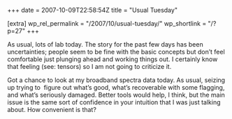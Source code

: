 +++
date = 2007-10-09T22:58:54Z
title = "Usual Tuesday"

[extra]
wp_rel_permalink = "/2007/10/usual-tuesday/"
wp_shortlink = "/?p=27"
+++

As usual, lots of lab today. The story for the past few days has been
uncertainties; people seem to be fine with the basic concepts but don’t feel
comfortable just plunging ahead and working things out. I certainly know that
feeling (see: tensors) so I am not going to criticize it.

Got a chance to look at my broadband spectra data today. As usual, seizing up
trying to  figure out what’s good, what’s recoverable with some flagging, and
what’s seriously damaged. Better tools would help, I think, but the main issue
is the same sort of confidence in your intuition that I was just talking
about. How convenient is that?
